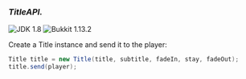 ### _TitleAPI._
![JDK 1.8](https://img.shields.io/badge/JDK-1.8-red.svg) ![Bukkit 1.13.2](https://img.shields.io/badge/Bukkit-1.13.2-red.svg)

Create a Title instance and send it to the player:
```java
Title title = new Title(title, subtitle, fadeIn, stay, fadeOut);
title.send(player);
```

